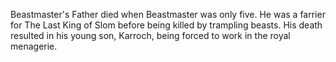 Beastmaster's Father died when  Beastmaster was only five. He was a farrier for The Last King of Slom before being killed by trampling beasts. His death resulted in his young son, Karroch, being forced to work in the royal menagerie.
